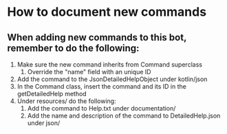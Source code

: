 # How to document new commands

## When adding new commands to this bot, remember to do the following:

1. Make sure the new command inherits from Command superclass
    1. Override the "name" field with an unique ID
2. Add the command to the JsonDetailedHelpObject under kotlin/json
3. In the Command class, insert the command and its ID in the getDetailedHelp method
4. Under resources/ do the following:
    1. Add the command to Help.txt under documentation/
    2. Add the name and description of the command to DetailedHelp.json under json/


